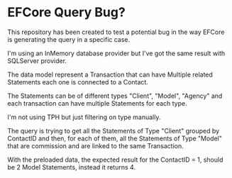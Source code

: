 # EFCore Query Bug?

This repository has been created to test a potential bug in the way EFCore is generating the query in a specific case.

I'm using an InMemory database provider but I've got the same result with SQLServer provider.

The data model represent a Transaction that can have Multiple related Statements each one is connected to a Contact.

The Statements can be of different types "Client", "Model", "Agency" and each transaction can have multiple Statements for each type.

I'm not using TPH but just filtering on type manually.

The query is trying to get all the Statements of Type "Client" grouped by ContactID and then, for each of them, all the Statements of Type "Model" that are commission and are linked to the same Transaction.

With the preloaded data, the expected result for the ContactID = 1, should be 2 Model Statements, instead it returns 4.

